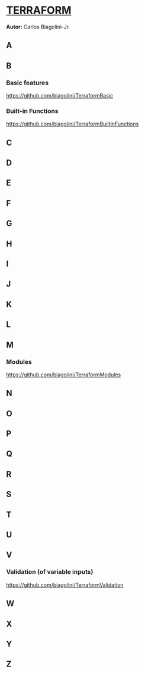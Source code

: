 # <u>TERRAFORM</u>
**Autor:** Carlos Biagolini-Jr.

## A

## B
### Basic features
https://github.com/biagolini/TerraformBasic
### Built-in Functions
https://github.com/biagolini/TerraformBuiltinFunctions

## C

## D

## E

## F

## G

## H

## I

## J

## K

## L

## M
### Modules
https://github.com/biagolini/TerraformModules

## N

## O

## P

## Q

## R

## S

## T

## U

## V
### Validation (of variable inputs)
https://github.com/biagolini/TerraformValidation

## W

## X 

## Y 

## Z
